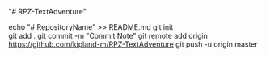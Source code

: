 "# RPZ-TextAdventure" 

echo "# RepositoryName" >> README.md
git init  
git add .
git commit -m "Commit Note"
git remote add origin https://github.com/kipland-m/RPZ-TextAdventure
git push -u origin master 